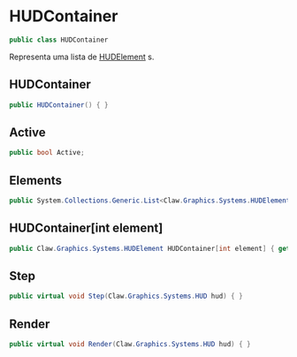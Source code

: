 # HUDContainer
```csharp
public class HUDContainer
```
Representa uma lista de [HUDElement](/API/Claw/Graphics/Systems/HUDElement#HUDElement) s.<br />
## HUDContainer
```csharp
public HUDContainer() { }
```
## Active
```csharp
public bool Active;
```
## Elements
```csharp
public System.Collections.Generic.List<Claw.Graphics.Systems.HUDElement> Elements;
```
## HUDContainer[int element]
```csharp
public Claw.Graphics.Systems.HUDElement HUDContainer[int element] { get; } 
```
## Step
```csharp
public virtual void Step(Claw.Graphics.Systems.HUD hud) { }
```
## Render
```csharp
public virtual void Render(Claw.Graphics.Systems.HUD hud) { }
```
